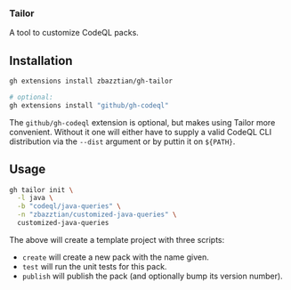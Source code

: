 ### Tailor ###

A tool to customize CodeQL packs.

## Installation ##

```sh
gh extensions install zbazztian/gh-tailor

# optional:
gh extensions install "github/gh-codeql"
```

The `github/gh-codeql` extension is optional, but makes using Tailor more convenient. Without it one will either have to supply a valid CodeQL CLI distribution via the `--dist` argument or by puttin it on `${PATH}`.

## Usage ##

```sh
gh tailor init \
  -l java \
  -b "codeql/java-queries" \
  -n "zbazztian/customized-java-queries" \
  customized-java-queries
```

The above will create a template project with three scripts:
* `create` will create a new pack with the name given.
* `test` will run the unit tests for this pack.
* `publish` will publish the pack (and optionally bump its version number).
